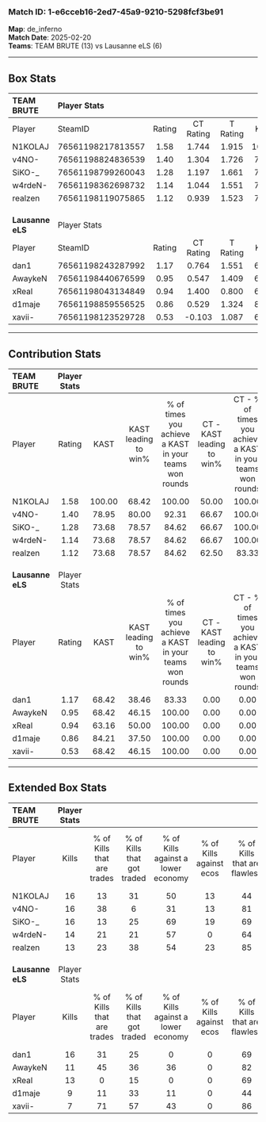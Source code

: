 ### Match ID: 1-e6cceb16-2ed7-45a9-9210-5298fcf3be91  
**Map**: de_inferno  
**Match Date**: 2025-02-20  
**Teams**: TEAM BRUTE (13) vs Lausanne eLS (6)  

---  

## Box Stats  

| **TEAM BRUTE**   | Player Stats      |        |           |          |        |       |       |         |        |      |     |
| :- | :- | :-: | :-: | :-: | :-: | :-: | :-: | :-: | :-: | :-: | :-: |
| Player           | SteamID           | Rating | CT Rating | T Rating |  KAST  |  ADR  | Kills | Assists | Deaths | K/D  | HS% |
| N1KOLAJ          | 76561198217813557 |  1.58  |   1.744   |  1.915   | 100.00 | 98.2  |  16   |   11    |   11   | 1.45 | 56  |
| v4NO-            | 76561198824836539 |  1.40  |   1.304   |  1.726   | 78.95  | 82.2  |  16   |    4    |   9    | 1.78 | 31  |
| SiKO-_           | 76561198799260043 |  1.28  |   1.197   |  1.661   | 73.68  | 93.8  |  16   |    4    |   13   | 1.23 | 50  |
| w4rdeN-          | 76561198362698732 |  1.14  |   1.044   |  1.551   | 73.68  | 62.6  |  14   |    3    |   11   | 1.27 | 28  |
| realzen          | 76561198119075865 |  1.12  |   0.939   |  1.523   | 73.68  | 81.3  |  13   |    7    |   13   | 1.00 | 61  |
|                  |                   |        |           |          |        |       |       |         |        |      |     |
|                  |                   |        |           |          |        |       |       |         |        |      |     |
|                  |                   |        |           |          |        |       |       |         |        |      |     |
| **Lausanne eLS** | Player Stats      |        |           |          |        |       |       |         |        |      |     |
| Player           | SteamID           | Rating | CT Rating | T Rating |  KAST  |  ADR  | Kills | Assists | Deaths | K/D  | HS% |
| dan1             | 76561198243287992 |  1.17  |   0.764   |  1.551   | 68.42  | 101.3 |  16   |    2    |   16   | 1.00 | 68  |
| AwaykeN          | 76561198440676599 |  0.95  |   0.547   |  1.409   | 68.42  | 66.3  |  11   |    3    |   12   | 0.92 | 63  |
| xReal            | 76561198043134849 |  0.94  |   1.400   |  0.800   | 63.16  | 71.0  |  13   |    3    |   15   | 0.87 | 61  |
| d1maje           | 76561198859556525 |  0.86  |   0.529   |  1.324   | 84.21  | 62.2  |   9   |    5    |   16   | 0.56 | 55  |
| xavii-           | 76561198123529728 |  0.53  |  -0.103   |  1.087   | 68.42  | 36.1  |   7   |    3    |   17   | 0.41 | 42  |
---  

## Contribution Stats  

| **TEAM BRUTE**   | Player Stats |        |                      |                                                        |                           |                                                             |                          |                                                            |
| :- | :-: | :-: | :-: | :-: | :-: | :-: | :-: | :-: |
| Player           |    Rating    |  KAST  | KAST leading to win% | % of times you achieve a KAST in your teams won rounds | CT - KAST leading to win% | CT - % of times you achieve a KAST in your teams won rounds | T - KAST leading to win% | T - % of times you achieve a KAST in your teams won rounds |
| N1KOLAJ          |     1.58     | 100.00 |        68.42         |                         100.00                         |           50.00           |                           100.00                            |          100.00          |                           100.00                           |
| v4NO-            |     1.40     | 78.95  |        80.00         |                         92.31                          |           66.67           |                           100.00                            |          100.00          |                           85.71                            |
| SiKO-_           |     1.28     | 73.68  |        78.57         |                         84.62                          |           66.67           |                           100.00                            |          100.00          |                           71.43                            |
| w4rdeN-          |     1.14     | 73.68  |        78.57         |                         84.62                          |           66.67           |                           100.00                            |          100.00          |                           71.43                            |
| realzen          |     1.12     | 73.68  |        78.57         |                         84.62                          |           62.50           |                            83.33                            |          100.00          |                           85.71                            |
|                  |              |        |                      |                                                        |                           |                                                             |                          |                                                            |
|                  |              |        |                      |                                                        |                           |                                                             |                          |                                                            |
|                  |              |        |                      |                                                        |                           |                                                             |                          |                                                            |
| **Lausanne eLS** | Player Stats |        |                      |                                                        |                           |                                                             |                          |                                                            |
| Player           |    Rating    |  KAST  | KAST leading to win% | % of times you achieve a KAST in your teams won rounds | CT - KAST leading to win% | CT - % of times you achieve a KAST in your teams won rounds | T - KAST leading to win% | T - % of times you achieve a KAST in your teams won rounds |
| dan1             |     1.17     | 68.42  |        38.46         |                         83.33                          |           0.00            |                            0.00                             |          50.00           |                           83.33                            |
| AwaykeN          |     0.95     | 68.42  |        46.15         |                         100.00                         |           0.00            |                            0.00                             |          60.00           |                           100.00                           |
| xReal            |     0.94     | 63.16  |        50.00         |                         100.00                         |           0.00            |                            0.00                             |          85.71           |                           100.00                           |
| d1maje           |     0.86     | 84.21  |        37.50         |                         100.00                         |           0.00            |                            0.00                             |          54.55           |                           100.00                           |
| xavii-           |     0.53     | 68.42  |        46.15         |                         100.00                         |           0.00            |                            0.00                             |          54.55           |                           100.00                           |
---  

## Extended Box Stats  

| **TEAM BRUTE**   | Player Stats |                            |                            |                                    |                         |                              |                                 |        |                             |                                     |                          |                               |                            |
| :- | :-: | :-: | :-: | :-: | :-: | :-: | :-: | :-: | :-: | :-: | :-: | :-: | :-: |
| Player           |    Kills     | % of Kills that are trades | % of Kills that got traded | % of Kills against a lower economy | % of Kills against ecos | % of Kills that are flawless | % of Kills that are close duels | Deaths | % of Deaths that get traded | % of Deaths against a lower economy | % of Deaths against ecos | % of Deaths that are flawless | % of Deaths that are close |
| N1KOLAJ          |      16      |             13             |             31             |                 50                 |           13            |              44              |               13                |   11   |             73              |                 27                  |            0             |              55               |             9              |
| v4NO-            |      16      |             38             |             6              |                 31                 |           13            |              81              |                6                |   9    |             22              |                 33                  |            11            |              67               |             0              |
| SiKO-_           |      16      |             13             |             25             |                 69                 |           19            |              69              |               13                |   13   |             23              |                 31                  |            0             |              69               |             8              |
| w4rdeN-          |      14      |             21             |             21             |                 57                 |            0            |              64              |                0                |   11   |             27              |                 36                  |            9             |              82               |             9              |
| realzen          |      13      |             23             |             38             |                 54                 |           23            |              85              |                0                |   13   |              8              |                 31                  |            8             |              62               |             8              |
|                  |              |                            |                            |                                    |                         |                              |                                 |        |                             |                                     |                          |                               |                            |
|                  |              |                            |                            |                                    |                         |                              |                                 |        |                             |                                     |                          |                               |                            |
|                  |              |                            |                            |                                    |                         |                              |                                 |        |                             |                                     |                          |                               |                            |
| **Lausanne eLS** | Player Stats |                            |                            |                                    |                         |                              |                                 |        |                             |                                     |                          |                               |                            |
| Player           |    Kills     | % of Kills that are trades | % of Kills that got traded | % of Kills against a lower economy | % of Kills against ecos | % of Kills that are flawless | % of Kills that are close duels | Deaths | % of Deaths that get traded | % of Deaths against a lower economy | % of Deaths against ecos | % of Deaths that are flawless | % of Deaths that are close |
| dan1             |      16      |             31             |             25             |                 0                  |            0            |              69              |                6                |   16   |             19              |                 13                  |            0             |              44               |             13             |
| AwaykeN          |      11      |             45             |             36             |                 36                 |            0            |              82              |                9                |   12   |             17              |                  8                  |            0             |              75               |             17             |
| xReal            |      13      |             0              |             15             |                 0                  |            0            |              69              |                0                |   15   |             20              |                 13                  |            0             |              93               |             0              |
| d1maje           |      9       |             11             |             33             |                 11                 |            0            |              44              |               22                |   16   |             38              |                  6                  |            0             |              63               |             0              |
| xavii-           |      7       |             71             |             57             |                 43                 |            0            |              86              |                0                |   17   |             24              |                  6                  |            0             |              76               |             6              |
